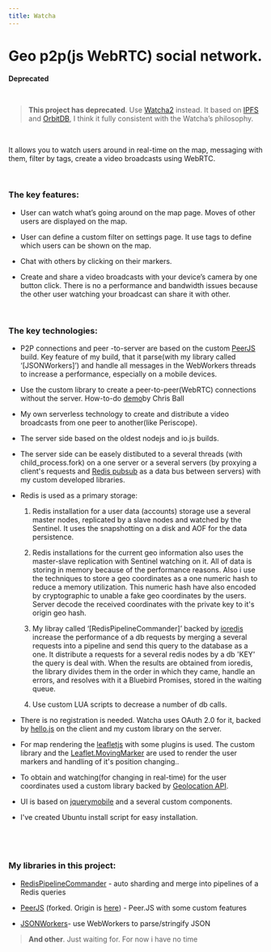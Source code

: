 ```yaml
---
title: Watcha
---
```


Geo p2p(js WebRTC) social network.
==================================

**Deprecated**

 

>   **This project has deprecated**. Use
>   [Watcha2](https://watchasn.com) instead. It based on
>   [IPFS](https://github.com/ipfs/js-ipfs) and
>   [OrbitDB](https://github.com/orbitdb/orbit-db), I think it fully consistent
>   with the Watcha’s philosophy.

 

It allows you to watch users around in real-time on the map, messaging with
them, filter by tags, create a video broadcasts using WebRTC.

 

### The key features:

-   User can watch what’s going around on the map page. Moves of other users are
    displayed on the map.

-   User can define a custom filter on settings page. It use tags to define
    which users can be shown on the map.

-   Chat with others by clicking on their markers.

-   Create and share a video broadcasts with your device’s camera by one button
    click. There is no a performance and bandwidth issues because the other user
    watching your broadcast can share it with other.

 

### The key technologies:

-   P2P connections and peer -to-server are based on the custom
    [PeerJS](http://peerjs.com/) build. Key feature of my build, that it
    parse(with my library called ‘[JSONWorkers]’) and handle all messages in the
    WebWorkers threads to increase a performance, especially on a mobile
    devices.

-   Use the custom library to create a peer-to-peer(WebRTC) connections without
    the server. How-to-do [demo](https://github.com/cjb/serverless-webrtc)by
    Chris Ball

-   My own serverless technology to create and distribute a video broadcasts
    from one peer to another(like Periscope).

-   The server side based on the oldest nodejs and io.js builds.

-   The server side can be easely distibuted to a several threads (with
    child_process.fork) on a one server or a several servers (by proxying a
    client's requests and [Redis pubsub](https://redis.io/topics/pubsub) as a
    data bus between servers) with my custom developed libraries.

-   Redis is used as a primary storage:

    1.  Redis installation for a user data (accounts) storage use a several
        master nodes, replicated by a slave nodes and watched by the Sentinel.
        It uses the snapshotting on a disk and AOF for the data persistence.

    2.  Redis installations for the current geo information also uses the
        master-slave replication with Sentinel watching on it. All of data is
        storing in memory because of the performance reasons. Also i use the
        techniques to store a geo coordinates as a one numeric hash to reduce a
        memory utilization. This numeric hash have also encoded by cryptographic
        to unable а fake geo coordinates by the users. Server decode the
        received coordinates with the private key to it's origin geo hash.

    3.  My libray called ‘[RedisPipelineCommander]’ backed by
        [ioredis](https://github.com/luin/ioredis) increase the performance of a
        db requests by merging a several requests into a pipeline and send this
        query to the database as a one. It distribute a requests for a several
        redis nodes by a db 'KEY' the query is deal with. When the results are
        obtained from ioredis, the library divides them in the order in which
        they came, handle an errors, and resolves with it a Bluebird Promises,
        stored in the waiting queue.

    4.  Use custom LUA scripts to decrease a number of db calls.

-   There is no registration is needed. Watcha uses OAuth 2.0 for it, backed by
    [hello.js](https://adodson.com/hello.js/) on the client and my custom
    library on the server.

-   For map rendering the [leafletjs](leafletjs.com) with some plugins is used.
    The custom library and the
    [Leaflet.MovingMarker](https://github.com/ewoken/Leaflet.MovingMarker) are
    used to render the user markers and handling of it's position changing..

-   To obtain and watching(for changing in real-time) for the user coordinates
    used a custom library backed by [Geolocation
    API](https://developer.mozilla.org/ru/docs/Web/API/Geolocation).

-   UI is based on [jquerymobile](https://jquerymobile.com) and a several custom
    components.

-   I've created Ubuntu install script for easy installation.

 
-

### My libraries in this project:

-   [RedisPipelineCommander](https://github.com/pashoo2/RedisPipelineCommander/) - auto sharding and merge into pipelines of a Redis queries

-   [PeerJS](https://github.com/pashoo2/peerjs) (forked. Origin is
    [here](https://github.com/peers/peerjs)) - Peer.JS with some custom features

-   [JSONWorkers](https://github.com/pashoo2/JSONWorkers)- use WebWorkers to
    parse/stringify JSON
>   **And other**. Just waiting for. For now i have no time 
